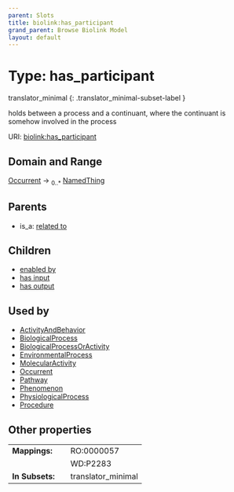 ```yaml
---
parent: Slots
title: biolink:has_participant
grand_parent: Browse Biolink Model
layout: default
---
```


# Type: has_participant

translator_minimal
{: .translator_minimal-subset-label }


holds between a process and a continuant, where the continuant is somehow involved in the process

URI: [biolink:has_participant](https://w3id.org/biolink/vocab/has_participant)

## Domain and Range

[Occurrent](Occurrent.md) ->  <sub>0..*</sub> [NamedThing](NamedThing.md)

## Parents

 *  is_a: [related to](related_to.md)

## Children

 *  [enabled by](enabled_by.md)
 *  [has input](has_input.md)
 *  [has output](has_output.md)

## Used by

 * [ActivityAndBehavior](ActivityAndBehavior.md)
 * [BiologicalProcess](BiologicalProcess.md)
 * [BiologicalProcessOrActivity](BiologicalProcessOrActivity.md)
 * [EnvironmentalProcess](EnvironmentalProcess.md)
 * [MolecularActivity](MolecularActivity.md)
 * [Occurrent](Occurrent.md)
 * [Pathway](Pathway.md)
 * [Phenomenon](Phenomenon.md)
 * [PhysiologicalProcess](PhysiologicalProcess.md)
 * [Procedure](Procedure.md)

## Other properties

|  |  |  |
| --- | --- | --- |
| **Mappings:** | | RO:0000057 |
|  | | WD:P2283 |
| **In Subsets:** | | translator_minimal |


